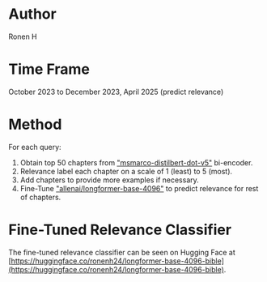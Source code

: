 # Author
Ronen H  

# Time Frame
October 2023 to December 2023, April 2025 (predict relevance)

# Method
For each query:
1. Obtain top 50 chapters from ["msmarco-distilbert-dot-v5"](https://huggingface.co/sentence-transformers/msmarco-distilbert-dot-v5) bi-encoder.
2. Relevance label each chapter on a scale of 1 (least) to 5 (most).
3. Add chapters to provide more examples if necessary.
4. Fine-Tune ["allenai/longformer-base-4096"](https://huggingface.co/allenai/longformer-base-4096) to predict relevance for rest of chapters.

# Fine-Tuned Relevance Classifier
The fine-tuned relevance classifier can be seen on Hugging Face at [https://huggingface.co/ronenh24/longformer-base-4096-bible](https://huggingface.co/ronenh24/longformer-base-4096-bible).
